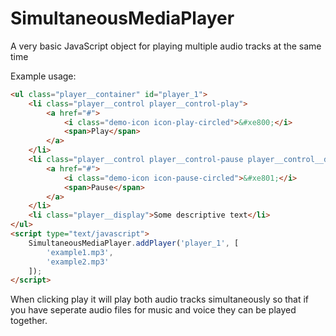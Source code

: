 # SimultaneousMediaPlayer
A very basic JavaScript object for playing multiple audio tracks at the same time

Example usage:

```html
<ul class="player__container" id="player_1">
    <li class="player__control player__control-play">
        <a href="#">
            <i class="demo-icon icon-play-circled">&#xe800;</i>
            <span>Play</span>
        </a>
    </li>
    <li class="player__control player__control-pause player__control__disabled">
        <a href="#">
            <i class="demo-icon icon-pause-circled">&#xe801;</i>
            <span>Pause</span>
        </a>
    </li>
    <li class="player__display">Some descriptive text</li>
</ul>
<script type="text/javascript">
    SimultaneousMediaPlayer.addPlayer('player_1', [
        'example1.mp3',
        'example2.mp3'
    ]);
</script>
```

When clicking play it will play both audio tracks simultaneously so that if you have seperate audio files for music and voice they can be played together.
